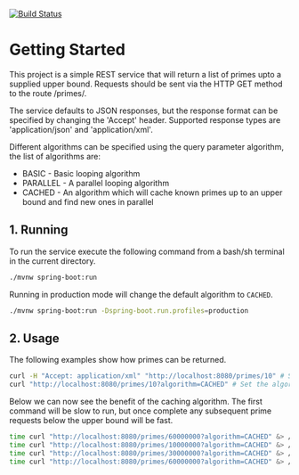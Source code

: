 [![Build Status](https://travis-ci.org/lewisgcm/prime-finder.svg?branch=master)](https://travis-ci.org/lewisgcm/prime-finder)

# Getting Started
This project is a simple REST service that will return a list of primes upto a supplied upper bound.
Requests should be sent via the HTTP GET method to the route /primes/<upper bound>.

The service defaults to JSON responses, but the response format can be specified by changing the 'Accept' header.
Supported response types are 'application/json' and 'application/xml'.

Different algorithms can be specified using the query parameter algorithm, the list of algorithms are:
* BASIC - Basic looping algorithm
* PARALLEL - A parallel looping algorithm
* CACHED - An algorithm which will cache known primes up to an upper bound and find new ones in parallel

## 1. Running
To run the service execute the following command from a bash/sh terminal in the current directory.
```bash
./mvnw spring-boot:run
```
Running in production mode will change the default algorithm to `CACHED`.
```bash
./mvnw spring-boot:run -Dspring-boot.run.profiles=production
```

## 2. Usage
The following examples show how primes can be returned.
```bash
curl -H "Accept: application/xml" "http://localhost:8080/primes/10" # Specify service format as XML
curl "http://localhost:8080/primes/10?algorithm=CACHED" # Set the algorithm to cached
```

Below we can now see the benefit of the caching algorithm. The first command will be slow to run, but once complete
any subsequent prime requests below the upper bound will be fast.
```bash
time curl "http://localhost:8080/primes/60000000?algorithm=CACHED" &> /dev/null
time curl "http://localhost:8080/primes/10000000?algorithm=CACHED" &> /dev/null
time curl "http://localhost:8080/primes/30000000?algorithm=CACHED" &> /dev/null
time curl "http://localhost:8080/primes/60000000?algorithm=CACHED" &> /dev/null
```